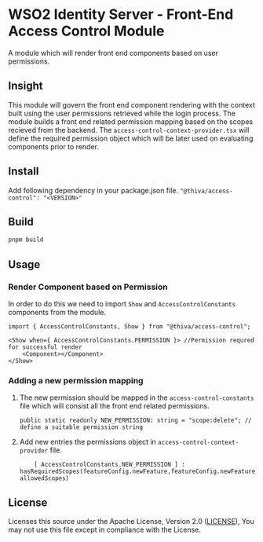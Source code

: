 # WSO2 Identity Server - Front-End Access Control Module

A module which will render front end components based on user permissions.

## Insight
This module will govern the front end component rendering with the context built using the user permissions  retrieved while the login process. The module builds a front end related permission mapping based on the scopes recieved from the backend. The `access-control-context-provider.tsx` will define the required permission object which will be later used on evaluating components prior to render.

## Install
Add following dependency in your package.json file.
`"@thiva/access-control": "<VERSION>"`

## Build
```bash
pnpm build
```

## Usage
### Render Component based on Permission
In order to do this we need to import `Show` and `AccessControlConstants` components from the module.

```
import { AccessControlConstants, Show } from "@thiva/access-control";

<Show when={ AccessControlConstants.PERMISSION }> //Permission requred for successful render
    <Component></Component>
</Show>
```

### Adding a new permission mapping
1. The new permission should be mapped in the `access-control-constants` file which will consist all the front end related permissions.

    ```
    public static readonly NEW_PERMISSION: string = "scope:delete"; // define a suitable permission string
    ```
2. Add new entries the permissions object in `access-control-context-provider` file.

    ```
        [ AccessControlConstants.NEW_PERMISSION ] : hasRequiredScopes(featureConfig.newFeature,featureConfig.newFeature.scopes.permission, allowedScopes)
    ```

## License

Licenses this source under the Apache License, Version 2.0 ([LICENSE](../../LICENSE)), You may not use this file except in compliance with the License.
